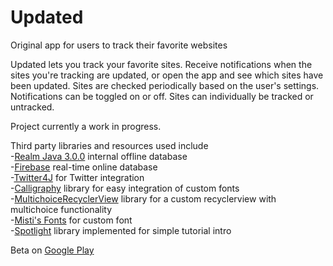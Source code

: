 # Updated
Original app for users to track their favorite websites

Updated lets you track your favorite sites. Receive notifications when the sites you're tracking are updated, or open the app and see which sites have been updated. Sites are checked periodically based on the user's settings. Notifications can be toggled on or off. Sites can individually be tracked or untracked.   

Project currently a work in progress. 

Third party libraries and resources used include <br>
-[Realm Java 3.0.0](https://realm.io/) internal offline database <br>
-[Firebase](https://firebase.google.com/) real-time online database <br>
-[Twitter4J](http://twitter4j.org/) for Twitter integration<br>
-[Calligraphy](https://github.com/chrisjenx/Calligraphy) library for easy integration of custom fonts <br>
-[MultichoiceRecyclerView](https://github.com/dvdciri/MultiChoiceRecyclerView) library for a custom recyclerview with multichoice functionality <br>
-[Misti's Fonts](http://www.mistifonts.com) for custom font <br>
-[Spotlight](https://github.com/wooplr/Spotlight) library implemented for simple tutorial intro

Beta on [Google Play](https://play.google.com/apps/testing/com.leroyjenkins.jose.updated)
